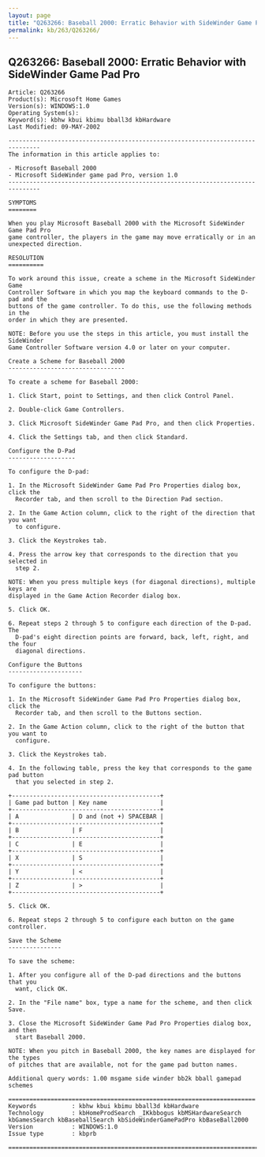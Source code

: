 ```yaml
---
layout: page
title: "Q263266: Baseball 2000: Erratic Behavior with SideWinder Game Pad Pro"
permalink: kb/263/Q263266/
---
```


## Q263266: Baseball 2000: Erratic Behavior with SideWinder Game Pad Pro

	Article: Q263266
	Product(s): Microsoft Home Games
	Version(s): WINDOWS:1.0
	Operating System(s): 
	Keyword(s): kbhw kbui kbimu bball3d kbHardware
	Last Modified: 09-MAY-2002
	
	-------------------------------------------------------------------------------
	The information in this article applies to:
	
	- Microsoft Baseball 2000 
	- Microsoft SideWinder game pad Pro, version 1.0 
	-------------------------------------------------------------------------------
	
	SYMPTOMS
	========
	
	When you play Microsoft Baseball 2000 with the Microsoft SideWinder Game Pad Pro
	game controller, the players in the game may move erratically or in an
	unexpected direction.
	
	RESOLUTION
	==========
	
	To work around this issue, create a scheme in the Microsoft SideWinder Game
	Controller Software in which you map the keyboard commands to the D-pad and the
	buttons of the game controller. To do this, use the following methods in the
	order in which they are presented.
	
	NOTE: Before you use the steps in this article, you must install the SideWinder
	Game Controller Software version 4.0 or later on your computer.
	
	Create a Scheme for Baseball 2000
	---------------------------------
	
	To create a scheme for Baseball 2000:
	
	1. Click Start, point to Settings, and then click Control Panel.
	
	2. Double-click Game Controllers.
	
	3. Click Microsoft SideWinder Game Pad Pro, and then click Properties.
	
	4. Click the Settings tab, and then click Standard.
	
	Configure the D-Pad
	-------------------
	
	To configure the D-pad:
	
	1. In the Microsoft SideWinder Game Pad Pro Properties dialog box, click the
	  Recorder tab, and then scroll to the Direction Pad section.
	
	2. In the Game Action column, click to the right of the direction that you want
	  to configure.
	
	3. Click the Keystrokes tab.
	
	4. Press the arrow key that corresponds to the direction that you selected in
	  step 2.
	
	NOTE: When you press multiple keys (for diagonal directions), multiple keys are
	displayed in the Game Action Recorder dialog box.
	
	5. Click OK.
	
	6. Repeat steps 2 through 5 to configure each direction of the D-pad. The
	  D-pad's eight direction points are forward, back, left, right, and the four
	  diagonal directions.
	
	Configure the Buttons
	---------------------
	
	To configure the buttons:
	
	1. In the Microsoft SideWinder Game Pad Pro Properties dialog box, click the
	  Recorder tab, and then scroll to the Buttons section.
	
	2. In the Game Action column, click to the right of the button that you want to
	  configure.
	
	3. Click the Keystrokes tab.
	
	4. In the following table, press the key that corresponds to the game pad button
	  that you selected in step 2.
	
	+------------------------------------------+
	| Game pad button | Key name               | 
	+------------------------------------------+
	| A               | D and (not +) SPACEBAR | 
	+------------------------------------------+
	| B               | F                      | 
	+------------------------------------------+
	| C               | E                      | 
	+------------------------------------------+
	| X               | S                      | 
	+------------------------------------------+
	| Y               | <                      | 
	+------------------------------------------+
	| Z               | >                      | 
	+------------------------------------------+
	
	5. Click OK.
	
	6. Repeat steps 2 through 5 to configure each button on the game controller.
	
	Save the Scheme
	---------------
	
	To save the scheme:
	
	1. After you configure all of the D-pad directions and the buttons that you
	  want, click OK.
	
	2. In the "File name" box, type a name for the scheme, and then click Save.
	
	3. Close the Microsoft SideWinder Game Pad Pro Properties dialog box, and then
	  start Baseball 2000.
	
	NOTE: When you pitch in Baseball 2000, the key names are displayed for the types
	of pitches that are available, not for the game pad button names.
	
	Additional query words: 1.00 msgame side winder bb2k bball gamepad schemes
	
	======================================================================
	Keywords          : kbhw kbui kbimu bball3d kbHardware 
	Technology        : kbHomeProdSearch _IKkbbogus kbMSHardwareSearch kbGamesSearch kbBaseballSearch kbSideWinderGamePadPro kbBaseBall2000
	Version           : WINDOWS:1.0
	Issue type        : kbprb
	
	=============================================================================
	
